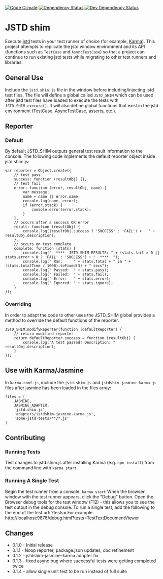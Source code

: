 [![Code Climate](https://codeclimate.com/github/atsid/jstd-shim/badges/gpa.svg)](https://codeclimate.com/github/atsid/jstd-shim)
[![Dependency Status](https://david-dm.org/atsid/jstd-shim.svg)](https://david-dm.org/atsid/jstd-shim)
[![Dev Dependency Status](https://david-dm.org/atsid/jstd-shim/dev-status.svg)](https://david-dm.org/atsid/jstd-shim)

JSTD shim
==========

Execute [jstd](https://code.google.com/p/js-test-driver/) tests in your test runner of choice (for example, [Karma](http://karma-runner.github.io/0.8/index.html)). This project attempts to replicate the jstd window environment and its API (functions such as `TestCase` and `AsyncTestCase`) so that a project can continue to run existing jstd tests while migrating to other test runners and libraries.

General Use
------------

Include the `jstd.shim.js` file in the window before including/injecting jstd test files. The file will define a global called `JSTD_SHIM` which can be used after jstd test files have loaded to execute the tests with `JSTD_SHIM.execute()`. It will also define global functions that exist in the jstd environment (TestCase, AsyncTestCase, asserts, etc.).

Reporter
----------

### Default

By default JSTD_SHIM outputs general test result information to the console. The following code implements the default reporter object inside jstd.shim.js:

```
var reporter = Object.create({
    // test pass
    success: function (resultObj) {},
    // test fail
    error: function (error, resultObj, name) {
        var message;
        name = name || error.name;
        console.log(name, error);
        if (error.stack) {
            console.error(error.stack);
        }
    },
    // occurs after a success OR error
    result: function (resultObj) {
        console.log((resultObj.success ? 'SUCCESS' : 'FAIL') + ' ' + resultObj.description);
    },
    // occurs on test complete
    complete: function (stats) {
        console.log("  ****  JSTD SHIM RESULTS: " + (stats.fail > 0 || stats.error > 0 ? 'FAIL' : 'SUCCESS') + "  ****  ");
        console.log(" Ran:     " + stats.total + " in " + (stats.totalTime / 1000).toFixed(3) + " secs");
        console.log(" Passed:  " + stats.pass);
        console.log(" Failed:  " + stats.fail);
        console.log(" Error:   " + stats.error);
        console.log(" Ignored: " + stats.ignore);
    }
});
```

### Overriding

In order to adapt the code to other uses the JSTD_SHIM global provides a method to override the default functions of the reporter.

```
JSTD_SHIM.modifyReporter(function (defaultReporter) {
    // return modified reporter
    return defaultReporter.success = function (resultObj) {
        console.log("A test passed! Description: " resultObj.description);
    }
});
```

Use with Karma/Jasmine
----------------------

In `karma.conf.js`, include the `jstd.shim.js` and `jstdshim-jasmine-karma.js` files after jasmine has been loaded in the files array:

```
files = [
    JASMINE,
    JASMINE_ADAPTER,
    'jstd.shim.js',
    'adapters/jstdshim-jasmine-karma.js',
    'some-jstd-tests/**/*.js'
]
```

Contributing
-------------

### Running Tests

Test changes to jstd.shim.js after installing Karma (e.g. `npm install`) from the command line with `karma start`.

### Running A Single Test

Begin the test runner from a console:
    `karma start`
When the browser window with the test runner appears, click the "Debug" button.
Open the Browser debug tools for the test window (F12) - this allows you to see the test
    output in the debug console.
To run a single test, add the following to the end of the test url:
    ?tests=<name of test>
    For example:
        http://localhost:9876/debug.html?tests=TestTextDocumentViewer

Changes
-----------

* 0.1.0 - Initial release
* 0.1.1 - Noop reporter, package.json updates, doc refinement
* 0.1.2 - jstdshim-jasmine-karma adapter fix
* 0.1.3 - fixed async bug where successful tests were getting completed twice
* 0.1.4 - allow single unit test to be run instead of full suite
